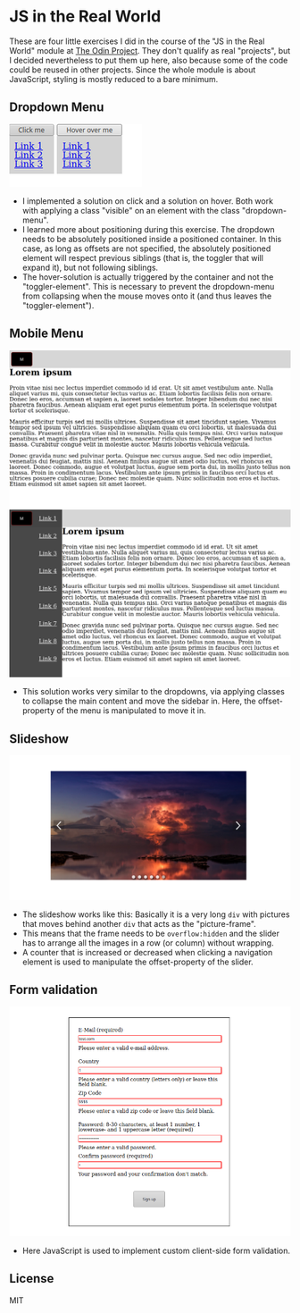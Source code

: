 # JS in the Real World

These are four little exercises I did in the course of the "JS in the Real World" module at [The Odin Project](https://www.theodinproject.com). They don't qualify as real "projects", but I decided nevertheless to put them up here, also because some of the code could be reused in other projects. Since the whole module is about JavaScript, styling is mostly reduced to a bare minimum.

## Dropdown Menu

![Screenshot](screenshot_dropdowns.png)

- I implemented a solution on click and a solution on hover. Both work with applying a class "visible" on an element with the class "dropdown-menu".
- I learned more about positioning during this exercise. The dropdown needs to be absolutely positioned inside a positioned container. In this case, as long as offsets are not specified, the absolutely positioned element will respect previous siblings (that is, the toggler that will expand it), but not following siblings.
- The hover-solution is actually triggered by the container and not the "toggler-element". This is necessary to prevent the dropdown-menu from collapsing when the mouse moves onto it (and thus leaves the "toggler-element").

## Mobile Menu

![Screenshot](screenshot_mobile1.png)
![Screenshot](screenshot_mobile2.png)

- This solution works very similar to the dropdowns, via applying classes to collapse the main content and move the sidebar in. Here, the offset-property of the menu is manipulated to move it in.

## Slideshow

![Screenshot](screenshot_slideshow.png)

- The slideshow works like this: Basically it is a very long `div` with pictures that moves behind another `div` that acts as the "picture-frame".
- This means that the frame needs to be `overflow:hidden` and the slider has to arrange all the images in a row (or column) without wrapping.
- A counter that is increased or decreased when clicking a navigation element is used to manipulate the offset-property of the slider.

## Form validation

![Screenshot](screenshot_validation.png)

- Here JavaScript is used to implement custom client-side form validation.

## License

MIT
